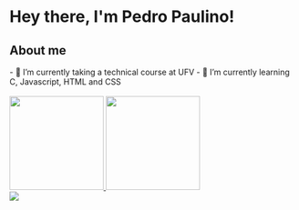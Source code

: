 <h1>Hey there, I'm Pedro Paulino!</h1>
<p><h2>About me</h2></p>
- 🔭 I’m currently taking a technical course at UFV
- 🌱 I’m currently learning C, Javascript, HTML and CSS
<br></br>
<div>
  <a href="https://github.com/PLPaulino">
  <img height="165em" src="https://github-readme-stats.vercel.app/api?username=PLPaulino&show_icons=true&theme=merko&include_all_commits=true&count_private=true"/>
  <img height="165em" src="https://github-readme-stats.vercel.app/api/top-langs/?username=PLPaulino&layout=compact&langs_count=7&theme=merko"/>
    </div>

<div> 
  <a href="https://www.linkedin.com/in/pedro-lucas-paulino/" target="_blank"><img src="https://img.shields.io/badge/-LinkedIn-%230077B5?style=for-the-badge&logo=linkedin&logoColor=white" target="_blank"></a> 
 
  <!-- ![Snake animation](https://github.com/rafaballerini/rafaballerini/blob/output/github-contribution-grid-snake.svg) -->
 
</div>
